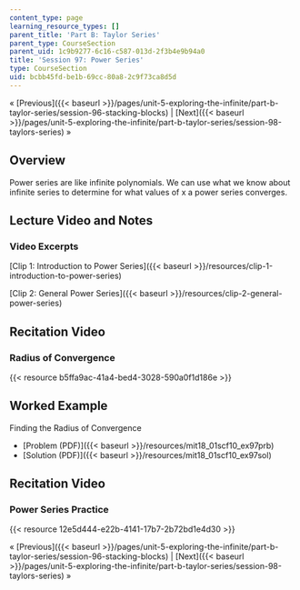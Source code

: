 ```yaml
---
content_type: page
learning_resource_types: []
parent_title: 'Part B: Taylor Series'
parent_type: CourseSection
parent_uid: 1c9b9277-6c16-c587-013d-2f3b4e9b94a0
title: 'Session 97: Power Series'
type: CourseSection
uid: bcbb45fd-be1b-69cc-80a8-2c9f73ca8d5d
---
```


« [Previous]({{< baseurl >}}/pages/unit-5-exploring-the-infinite/part-b-taylor-series/session-96-stacking-blocks) | [Next]({{< baseurl >}}/pages/unit-5-exploring-the-infinite/part-b-taylor-series/session-98-taylors-series) »

Overview
--------

Power series are like infinite polynomials. We can use what we know about infinite series to determine for what values of x a power series converges.

Lecture Video and Notes
-----------------------

### Video Excerpts

[Clip 1: Introduction to Power Series]({{< baseurl >}}/resources/clip-1-introduction-to-power-series)

[Clip 2: General Power Series]({{< baseurl >}}/resources/clip-2-general-power-series)

Recitation Video
----------------

### Radius of Convergence

{{< resource b5ffa9ac-41a4-bed4-3028-590a0f1d186e >}}

Worked Example
--------------

Finding the Radius of Convergence

*   [Problem (PDF)]({{< baseurl >}}/resources/mit18_01scf10_ex97prb)
*   [Solution (PDF)]({{< baseurl >}}/resources/mit18_01scf10_ex97sol)

Recitation Video
----------------

### Power Series Practice

{{< resource 12e5d444-e22b-4141-17b7-2b72bd1e4d30 >}}

« [Previous]({{< baseurl >}}/pages/unit-5-exploring-the-infinite/part-b-taylor-series/session-96-stacking-blocks) | [Next]({{< baseurl >}}/pages/unit-5-exploring-the-infinite/part-b-taylor-series/session-98-taylors-series) »